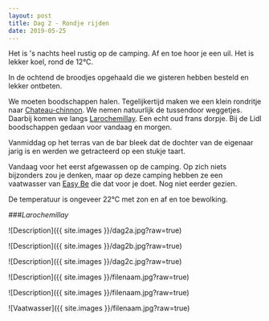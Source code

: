 ```yaml
---
layout: post
title: Dag 2 - Rondje rijden
date: 2019-05-25
---
```

Het is 's nachts heel rustig op de camping. Af en toe hoor je een uil. Het is lekker koel, rond de 12°C.  

In de ochtend de broodjes opgehaald die we gisteren hebben besteld en lekker ontbeten.  

We moeten boodschappen halen. Tegelijkertijd maken we een klein rondritje naar [Chateau-chinnon](https://nl.wikipedia.org/wiki/Ch%C3%A2teau-Chinon_(Ville)). We nemen natuurlijk de tussendoor weggetjes. Daarbij komen we langs [Larochemillay](https://nl.wikipedia.org/wiki/Larochemillay). Een echt oud frans dorpje. Bij de Lidl boodschappen gedaan voor vandaag en morgen.  

Vanmiddag op het terras van de bar bleek dat de dochter van de eigenaar jarig is en werden we getracteerd op een stukje taart.

Vandaag voor het eerst afgewassen op de camping. Op zich niets bijzonders zou je denken, maar op deze camping hebben ze een vaatwasser van [Easy Be](http://www.easybe.nl) die dat voor je doet. Nog niet eerder gezien.

De temperatuur is ongeveer 22°C met zon en af en toe bewolking.

###*Larochemillay*  

![Description]({{ site.images }}/dag2a.jpg?raw=true)  

![Description]({{ site.images }}/dag2b.jpg?raw=true)

![Description]({{ site.images }}/dag2c.jpg?raw=true)  

![Description]({{ site.images }}/filenaam.jpg?raw=true)  

![Description]({{ site.images }}/filenaam.jpg?raw=true)  

![Vaatwasser]({{ site.images }}/filenaam.jpg?raw=true)
